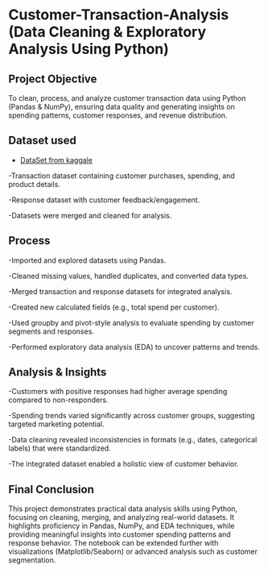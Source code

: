 # Customer-Transaction-Analysis (Data Cleaning & Exploratory Analysis Using Python)

## Project Objective
To clean, process, and analyze customer transaction data using Python (Pandas & NumPy), ensuring data quality and generating insights on spending patterns, customer responses, and revenue distribution.

## Dataset used
- <a href="https://www.kaggle.com/datasets/regivm/retailtransactiondata">DataSet from kaggale</a>

-Transaction dataset containing customer purchases, spending, and product details.

-Response dataset with customer feedback/engagement.

-Datasets were merged and cleaned for analysis.

## Process
-Imported and explored datasets using Pandas.

-Cleaned missing values, handled duplicates, and converted data types.

-Merged transaction and response datasets for integrated analysis.

-Created new calculated fields (e.g., total spend per customer).

-Used groupby and pivot-style analysis to evaluate spending by customer segments and responses.

-Performed exploratory data analysis (EDA) to uncover patterns and trends.

## Analysis & Insights
-Customers with positive responses had higher average spending compared to non-responders.

-Spending trends varied significantly across customer groups, suggesting targeted marketing potential.

-Data cleaning revealed inconsistencies in formats (e.g., dates, categorical labels) that were standardized.

-The integrated dataset enabled a holistic view of customer behavior.

## Final Conclusion
This project demonstrates practical data analysis skills using Python, focusing on cleaning, merging, and analyzing real-world datasets.
It highlights proficiency in Pandas, NumPy, and EDA techniques, while providing meaningful insights into customer spending patterns and response behavior.
The notebook can be extended further with visualizations (Matplotlib/Seaborn) or advanced analysis such as customer segmentation.
